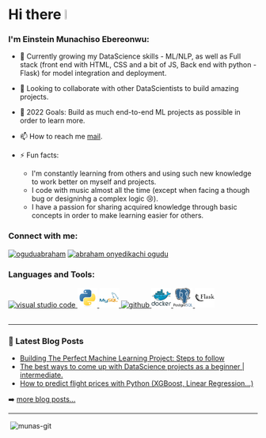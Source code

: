 # Hi there <img src="https://raw.githubusercontent.com/MartinHeinz/MartinHeinz/master/wave.gif" width="9%" height="9%" />
### I'm Einstein Munachiso Ebereonwu:

- 🌱 Currently growing my DataScience skills - ML/NLP, as well as Full stack (front end with HTML, CSS and a bit of JS, Back end with python - Flask) for model integration and deployment.

- 👯 Looking to collaborate with other DataScientists to build amazing projects.

- 🥅 2022 Goals: Build as much end-to-end ML projects as possible in order to learn more.

- 📫 How to reach me [mail](mailto:einsteinmunachiso@gmail.com).

- ⚡ Fun facts:
  - I'm constantly learning from others and using such new knowledge to work better on myself and projects.
  - I code with music almost all the time (except when facing a though bug or designinhg a complex logic 😢).
  - I have a passion for sharing acquired knowledge through basic concepts in order to make learning easier for others.

### Connect with me:

<a href="https://twitter.com/einsteinmuna" target="blank"><img align="center" src="https://raw.githubusercontent.com/rahuldkjain/github-profile-readme-generator/master/src/images/icons/Social/twitter.svg" alt="oguduabraham" height="30" width="40" /></a>
<a href="https://www.linkedin.com/in/einstein-ebereonwu-51a906167/" target="blank"><img align="center" src="https://raw.githubusercontent.com/rahuldkjain/github-profile-readme-generator/master/src/images/icons/Social/linked-in-alt.svg" alt="abraham onyedikachi ogudu" height="30" width="40" /></a>


### Languages and Tools:
<a href="https://www.python.org" target="_blank" rel="noreferrer"> <img src="https://cdn.jsdelivr.net/gh/devicons/devicon/icons/vscode/vscode-original.svg" alt="visual studio code" width="40" height="40"/> </a>
<a href="https://www.python.org" target="_blank" rel="noreferrer"> <img src="https://raw.githubusercontent.com/devicons/devicon/master/icons/python/python-original.svg" alt="python" width="40" height="40"/> </a>
<a href="https://www.mysql.com/" target="_blank" rel="noreferrer"> <img src="https://raw.githubusercontent.com/devicons/devicon/master/icons/mysql/mysql-original-wordmark.svg" alt="mysql" width="40" height="40"/> </a>
<a href="https://github.com/munas-git" target="_blank" rel="noreferrer"> <img src="https://user-images.githubusercontent.com/3369400/139448065-39a229ba-4b06-434b-bc67-616e2ed80c8f.png" alt="github" width="40" height="40"/> </a>
<a href="https://www.docker.com" target="_blank" rel="noreferrer"> <img src="https://raw.githubusercontent.com/devicons/devicon/master/icons/docker/docker-original-wordmark.svg" alt="docker" width="40" height="40"/> </a>
<a href="https://www.postgresql.org/" target="_blank" rel="noreferrer"> <img src="https://raw.githubusercontent.com/devicons/devicon/master/icons/postgresql/postgresql-original-wordmark.svg" alt="postgreSQL" width="40" height="40"/> </a>
<a href="https://flask.palletsprojects.com/en/2.1.x/" target="_blank" rel="noreferrer"> <img src="https://raw.githubusercontent.com/devicons/devicon/master/icons/flask/flask-original-wordmark.svg" alt="Flask" width="40" height="40"/> </a>
<br />
<br />

---

### 📕 Latest Blog Posts

<!-- BLOG-POST-LIST:START -->
- [Building The Perfect Machine Learning Project: Steps to follow](https://medium.com/@einsteinmunachiso/building-the-perfect-machine-learning-project-steps-to-follow-197a49650aad)
- [The best ways to come up with DataScience projects as a beginner | intermediate.](https://medium.com/@einsteinmunachiso/the-best-ways-to-come-up-with-datascience-projects-as-a-beginner-intermediate-367e05a999f2)
- [How to predict flight prices with Python (XGBoost, Linear Regression…)](https://medium.com/@einsteinmunachiso/how-to-predict-flight-prices-with-python-xgboost-linear-regression-be2ea731595e)
<!-- BLOG-POST-LIST:END -->

➡️ [more blog posts...](https://medium.com/@einsteinmunachiso)

---

<p>&nbsp;<img align="center" src="https://github-readme-stats.vercel.app/api?username=munas-git&show_icons=true&locale=en" alt="munas-git" /></p>
